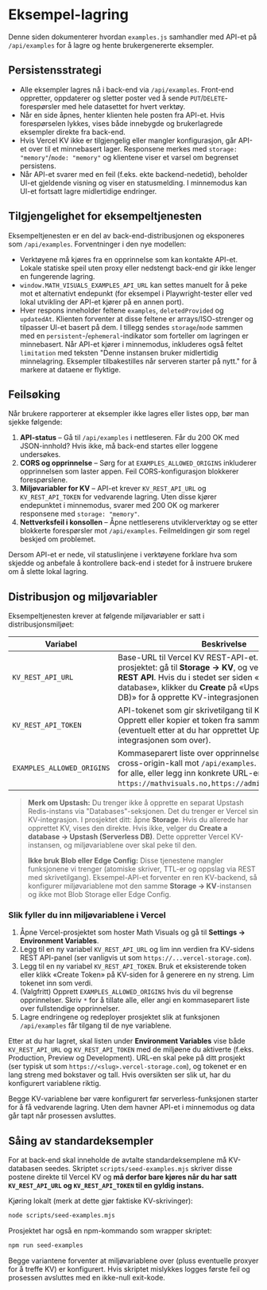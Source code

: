 # Eksempel-lagring

Denne siden dokumenterer hvordan `examples.js` samhandler med API-et på `/api/examples` for å lagre og hente brukergenererte eksempler.

## Persistensstrategi

* Alle eksempler lagres nå i back-end via `/api/examples`. Front-end oppretter, oppdaterer og sletter poster ved å sende `PUT`/`DELETE`-forespørsler med hele datasettet for hvert verktøy.
* Når en side åpnes, henter klienten hele posten fra API-et. Hvis forespørselen lykkes, vises både innebygde og brukerlagrede eksempler direkte fra back-end.
* Hvis Vercel KV ikke er tilgjengelig eller mangler konfigurasjon, går API-et over til et minnebasert lager. Responsene merkes med `storage: "memory"`/`mode: "memory"` og klientene viser et varsel om begrenset persistens.
* Når API-et svarer med en feil (f.eks. ekte backend-nedetid), beholder UI-et gjeldende visning og viser en statusmelding. I minnemodus kan UI-et fortsatt lagre midlertidige endringer.

## Tilgjengelighet for eksempeltjenesten

Eksempeltjenesten er en del av back-end-distribusjonen og eksponeres som `/api/examples`. Forventninger i den nye modellen:

* Verktøyene må kjøres fra en opprinnelse som kan kontakte API-et. Lokale statiske speil uten proxy eller nedstengt back-end gir ikke lenger en fungerende lagring.
* `window.MATH_VISUALS_EXAMPLES_API_URL` kan settes manuelt for å peke mot et alternativt endepunkt (for eksempel i Playwright-tester eller ved lokal utvikling der API-et kjører på en annen port).
* Hver respons inneholder feltene `examples`, `deletedProvided` og `updatedAt`. Klienten forventer at disse feltene er arrays/ISO-strenger og tilpasser UI-et basert på dem. I tillegg sendes `storage`/`mode` sammen med en `persistent`-/`ephemeral`-indikator som forteller om lagringen er minnebasert. Når API-et kjører i minnemodus, inkluderes også feltet `limitation` med teksten "Denne instansen bruker midlertidig minnelagring. Eksempler tilbakestilles når serveren starter på nytt." for å markere at dataene er flyktige.

## Feilsøking

Når brukere rapporterer at eksempler ikke lagres eller listes opp, bør man sjekke følgende:

1. **API-status** – Gå til `/api/examples` i nettleseren. Får du 200 OK med JSON-innhold? Hvis ikke, må back-end startes eller loggene undersøkes.
2. **CORS og opprinnelse** – Sørg for at `EXAMPLES_ALLOWED_ORIGINS` inkluderer opprinnelsen som laster appen. Feil CORS-konfigurasjon blokkerer forespørslene.
3. **Miljøvariabler for KV** – API-et krever `KV_REST_API_URL` og `KV_REST_API_TOKEN` for vedvarende lagring. Uten disse kjører endepunktet i minnemodus, svarer med 200 OK og markerer responsene med `storage: "memory"`.
4. **Nettverksfeil i konsollen** – Åpne nettleserens utviklerverktøy og se etter blokkerte forespørsler mot `/api/examples`. Feilmeldingen gir som regel beskjed om problemet.

Dersom API-et er nede, vil statuslinjene i verktøyene forklare hva som skjedde og anbefale å kontrollere back-end i stedet for å instruere brukere om å slette lokal lagring.

## Distribusjon og miljøvariabler

Eksempeltjenesten krever at følgende miljøvariabler er satt i distribusjonsmiljøet:

| Variabel | Beskrivelse |
| --- | --- |
| `KV_REST_API_URL` | Base-URL til Vercel KV REST-API-et. I Vercel-prosjektet: gå til **Storage → KV**, og velg **View Details → REST API**. Hvis du i stedet ser siden «Create a database», klikker du **Create** på «Upstash (Serverless DB)» for å opprette KV-integrasjonen først. |
| `KV_REST_API_TOKEN` | API-tokenet som gir skrivetilgang til KV-instansen. Opprett eller kopier et token fra samme KV-side i Vercel (eventuelt etter at du har opprettet Upstash-integrasjonen som over). |
| `EXAMPLES_ALLOWED_ORIGINS` | Kommaseparert liste over opprinnelser som kan gjøre cross-origin-kall mot `/api/examples`. Bruk `*` for å åpne for alle, eller legg inn konkrete URL-er (f.eks. `https://mathvisuals.no,https://admin.mathvisuals.no`). |

> **Merk om Upstash:** Du trenger ikke å opprette en separat Upstash Redis-instans via "Databases"-seksjonen. Det du trenger er Vercel sin KV-integrasjon. I prosjektet ditt: åpne **Storage**. Hvis du allerede har opprettet KV, vises den direkte. Hvis ikke, velger du **Create a database → Upstash (Serverless DB)**. Dette oppretter Vercel KV-instansen, og miljøvariablene over skal peke til den.
>
> **Ikke bruk Blob eller Edge Config:** Disse tjenestene mangler funksjonene vi trenger (atomiske skriver, TTL-er og oppslag via REST med skrivetilgang). Eksempel-API-et forventer en ren KV-backend, så konfigurer miljøvariablene mot den samme **Storage → KV**-instansen og ikke mot Blob Storage eller Edge Config.

### Slik fyller du inn miljøvariablene i Vercel

1. Åpne Vercel-prosjektet som hoster Math Visuals og gå til **Settings → Environment Variables**.
2. Legg til en ny variabel `KV_REST_API_URL` og lim inn verdien fra KV-sidens REST API-panel (ser vanligvis ut som `https://...vercel-storage.com`).
3. Legg til en ny variabel `KV_REST_API_TOKEN`. Bruk et eksisterende token eller klikk «Create Token» på KV-siden for å generere en ny streng. Lim tokenet inn som verdi.
4. (Valgfritt) Opprett `EXAMPLES_ALLOWED_ORIGINS` hvis du vil begrense opprinnelser. Skriv `*` for å tillate alle, eller angi en kommaseparert liste over fullstendige opprinnelser.
5. Lagre endringene og redeployer prosjektet slik at funksjonen `/api/examples` får tilgang til de nye variablene.

Etter at du har lagret, skal listen under **Environment Variables** vise både `KV_REST_API_URL` og `KV_REST_API_TOKEN` med de miljøene du aktiverte (f.eks. Production, Preview og Development). URL-en skal peke på ditt prosjekt (ser typisk ut som `https://<slug>.vercel-storage.com`), og tokenet er en lang streng med bokstaver og tall. Hvis oversikten ser slik ut, har du konfigurert variablene riktig.

Begge KV-variablene bør være konfigurert før serverless-funksjonen starter for å få vedvarende lagring. Uten dem havner API-et i minnemodus og data går tapt når prosessen avsluttes.

## Såing av standardeksempler

For at back-end skal inneholde de avtalte standardeksemplene må KV-databasen seedes. Skriptet `scripts/seed-examples.mjs` skriver disse postene direkte til Vercel KV og **må derfor bare kjøres når du har satt `KV_REST_API_URL` og `KV_REST_API_TOKEN` til en gyldig instans.**

Kjøring lokalt (merk at dette gjør faktiske KV-skrivinger):

```bash
node scripts/seed-examples.mjs
```

Prosjektet har også en npm-kommando som wrapper skriptet:

```bash
npm run seed-examples
```

Begge variantene forventer at miljøvariablene over (pluss eventuelle proxyer for å treffe KV) er konfigurert. Hvis skriptet mislykkes logges første feil og prosessen avsluttes med en ikke-null exit-kode.
